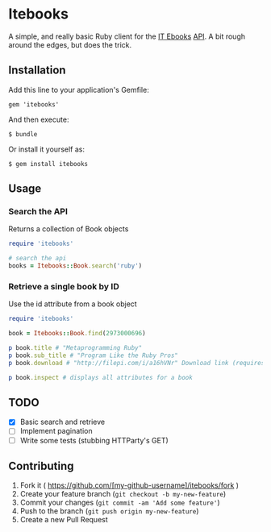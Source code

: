 # Itebooks

A simple, and really basic Ruby client for the [IT Ebooks](http://it-ebooks.info/) [API](http://it-ebooks-api.info/).
A bit rough around the edges, but does the trick.

## Installation

Add this line to your application's Gemfile:

    gem 'itebooks'

And then execute:

    $ bundle

Or install it yourself as:

    $ gem install itebooks

## Usage

### Search the API

Returns a collection of Book objects

```ruby
require 'itebooks'

# search the api 
books = Itebooks::Book.search('ruby')
```

### Retrieve a single book by ID

Use the id attribute from a book object


```ruby
require 'itebooks'

book = Itebooks::Book.find(2973000696)

p book.title # "Metaprogramming Ruby"
p book.sub_title # "Program Like the Ruby Pros"
p book.download # "http://filepi.com/i/a16hVNr" Download link (requires captcha completion)

p book.inspect # displays all attributes for a book
```

## TODO

- [x] Basic search and retrieve
- [ ] Implement pagination
- [ ] Write some tests (stubbing HTTParty's GET)

## Contributing

1. Fork it ( https://github.com/[my-github-username]/itebooks/fork )
2. Create your feature branch (`git checkout -b my-new-feature`)
3. Commit your changes (`git commit -am 'Add some feature'`)
4. Push to the branch (`git push origin my-new-feature`)
5. Create a new Pull Request
